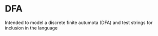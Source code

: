 # DFA
Intended to model a discrete finite autumota (DFA) and test strings for inclusion in the language
